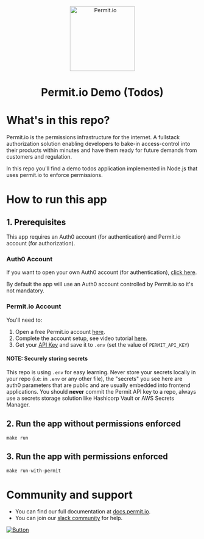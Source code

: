 <p  align="center">
 <img src="https://i.ibb.co/zh8k46H/logo-square.png" height=170 alt="Permit.io" border="0">
</p>
<h1 align="center">
Permit.io Demo (Todos)
</h1>

# What's in this repo?

Permit.io is the permissions infrastructure for the internet. A fullstack authorization solution enabling developers to bake-in access-control into their products within minutes and have them ready for future demands from customers and regulation.

In this repo you'll find a demo todos application implemented in Node.js that uses permit.io to enforce permissions.

# How to run this app

## 1. Prerequisites

This app requires an Auth0 account (for authentication) and Permit.io account (for authorization).

### Auth0 Account
If you want to open your own Auth0 account (for authentication), [click here](https://auth0.com/signup). 

By default the app will use an Auth0 account controlled by Permit.io so it's not mandatory.

### Permit.io Account
You'll need to:
1) Open a free Permit.io account [here](https://app.permit.io).
2) Complete the account setup, see video tutorial [here](https://docs.permit.io/tutorials/onboarding_demo).
3) Get your [API Key](https://docs.permit.io/tutorials/quickstart) and save it to `.env` (set the value of `PERMIT_API_KEY`)

#### NOTE: Securely storing secrets
This repo is using `.env` for easy learning. Never store your secrets locally in your repo (i.e: in `.env` or any other file), the "secrets" you see here are auth0 parameters that are public and are usually embedded into frontend applications. You should **never** commit the Permit API key to a repo, always use a secrets storage solution like Hashicorp Vault or AWS Secrets Manager.


## 2. Run the app without permissions enforced
```
make run
```

## 3. Run the app with permissions enforced
```
make run-with-permit
```

# <a name="community"></a>Community and support

- You can find our full documentation at [docs.permit.io](https://docs.permit.io).
- You can join our [slack community][join-slack-link] for help.

[![Button][badge-slack-link]][join-slack-link]

[badge-slack-link]: https://i.ibb.co/wzrGHQL/Group-749.png
[join-slack-link]: https://bit.ly/permitioslack
